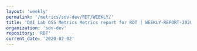 ```yaml
---
layout: 'weekly'
permalink: '/metrics/sdv-dev/RDT/WEEKLY/'
title: 'DAI Lab OSS Metrics Metrics report for RDT | WEEKLY-REPORT-2020-02-02'
organization: 'sdv-dev'
repository: 'RDT'
current_date: '2020-02-02'
---
```

